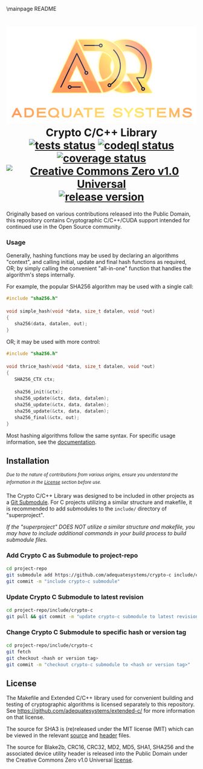 \mainpage README
<h1 align="center">
   <a href="http://adequate.biz">
      <img alt="Adequate Systems" src="https://raw.githubusercontent.com/adequatesystems/crypto-c/main/docs/adq.svg" /></a>
   <br/>Crypto C/C++ Library<br/>
   <a href="https://github.com/adequatesystems/crypto-c/actions/workflows/tests.yaml">
      <img src="https://github.com/adequatesystems/crypto-c/actions/workflows/tests.yaml/badge.svg" alt="tests status" /></a>
   <a href="https://github.com/adequatesystems/crypto-c/actions/workflows/codeql.yaml">
      <img src="https://github.com/adequatesystems/crypto-c/actions/workflows/codeql.yaml/badge.svg" alt="codeql status" /></a>
   <a href="https://codecov.io/gh/adequatesystems/crypto-c">
      <img src="https://codecov.io/gh/adequatesystems/crypto-c/graph/badge.svg" alt="coverage status"></a>
   <br/>
   <a href="LICENSE.md">
      <img src="https://img.shields.io/badge/_License-CC0_v1.0-%23.svg?logoColor=lightgreen&logo=open%20source%20initiative&labelColor=2d3339&color=0059ff" alt="Creative Commons Zero v1.0 Universal" /></a>
   <a href="https://github.com/adequatesystems/crypto-c/releases">
      <img src="https://img.shields.io/github/release/adequatesystems/crypto-c.svg?logo=semantic-release&labelColor=2d3339&label=Release&color=%230059ff" alt="release version"></a>
</h1>

Originally based on various contributions released into the Public Domain, this repository contains Cryptographic C/C++/CUDA support intended for continued use in the Open Source community.

### Usage
Generally, hashing functions may be used by declaring an algorithms "context", and calling initial, update and final hash functions as required, OR; by simply calling the convenient "all-in-one" function that handles the algorithm's steps internally.

For example, the popular SHA256 algorithm may be used with a single call:
```c
#include "sha256.h"

void simple_hash(void *data, size_t datalen, void *out)
{
   sha256(data, datalen, out);
}
```
OR; it may be used with more control:
```c
#include "sha256.h"

void thrice_hash(void *data, size_t datalen, void *out)
{
   SHA256_CTX ctx;

   sha256_init(&ctx);
   sha256_update(&ctx, data, datalen);
   sha256_update(&ctx, data, datalen);
   sha256_update(&ctx, data, datalen);
   sha256_final(&ctx, out);
}
```

Most hashing algorithms follow the same syntax. For specific usage information, see the [documentation](https://adequatesystems.github.io/crypto-c/).

## Installation
*<sup>Due to the nature of contributions from various origins, ensure you understand the information in the [License](#License) section before use.</sup>*

The Crypto C/C++ Library was designed to be included in other projects as a [Git Submodule](https://git-scm.com/book/en/v2/Git-Tools-Submodules). For C projects utilizing a similar structure and makefile, it is recommended to add submodules to the `include/` directory of "superproject".

*If the "superproject" DOES NOT utilize a similar structure and makefile, you may have to include additional commands in your build process to build submodule files.*

### Add Crypto C as Submodule to project-repo
```sh
cd project-repo
git submodule add https://github.com/adequatesystems/crypto-c include/crypto-c
git commit -m "include crypto-c submodule"
```

### Update Crypto C Submodule to latest revision
```sh
cd project-repo/include/crypto-c
git pull && git commit -m "update crypto-c submodule to latest revision"
```

### Change Crypto C Submodule to specific hash or version tag
```sh
cd project-repo/include/crypto-c
git fetch
git checkout <hash or version tag>
git commit -m "checkout crypto-c submodule to <hash or version tag>"
```

## License
The Makefile and Extended C/C++ library used for convenient building and testing of cryptographic algorithms is licensed separately to this repository. See <https://github.com/adequatesystems/extended-c/> for more information on that license.

The source for SHA3 is (re)released under the MIT license (MIT) which can be viewed in the relevant [source](src/sha3.c) and [header](src/sha3.h) files.

The source for Blake2b, CRC16, CRC32, MD2, MD5, SHA1, SHA256 and the associated device utility header is released into the Public Domain under the Creative Commons Zero v1.0 Universal [license](LICENSE.md).
